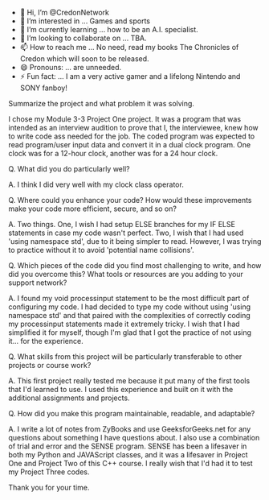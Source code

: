 - 👋 Hi, I’m @CredonNetwork
- 👀 I’m interested in ... Games and sports
- 🌱 I’m currently learning ... how to be an A.I. specialist.
- 💞️ I’m looking to collaborate on ... TBA.
- 📫 How to reach me ... No need, read my books The Chronicles of Credon which will soon to be released.
- 😄 Pronouns: ... are unneeded.
- ⚡ Fun fact: ... I am a very active gamer and a lifelong Nintendo and SONY fanboy!

<!---
CredonNetwork/CredonNetwork is a ✨ special ✨ repository because its `README.md` (this file) appears on your GitHub profile.
You can click the Preview link to take a look at your changes.
--->

Summarize the project and what problem it was solving.

I chose my Module 3-3 Project One project. It was a program that was intended as an interview audition to prove that I, the interviewee, knew how to write code ass needed for the job. The coded program was expected to read program/user input data and convert it in a dual clock program. One clock was for a 12-hour clock, another was for a 24 hour clock.

Q. What did you do particularly well?

A. I think I did very well with my clock class operator.

 
Q. Where could you enhance your code? How would these improvements make your code more efficient, secure, and so on?

A. Two things. One, I wish I had setup ELSE branches for my IF ELSE statements in case my code wasn't perfect. Two, I wish that I had used 'using namespace std', due to it being simpler to read. However, I was trying to practice without it to avoid 'potential name collisions'.

Q. Which pieces of the code did you find most challenging to write, and how did you overcome this? What tools or resources are you adding to your support network? 

A. I found my void processinput statement to be the most difficult part of configuring my code. I had decided to type my code without using 'using namespace std' and that paired with the complexities of correctly coding my processinput statements made it extremely tricky. I wish that I had simplified it for myself, though I'm glad that I got the practice of not using it... for the experience.


Q. What skills from this project will be particularly transferable to other projects or course work?

A. This first project really tested me because it put many of the first tools that I'd learned to use. I used this experience and built on it with the additional assignments and projects.


Q. How did you make this program maintainable, readable, and adaptable?

A. I write a lot of notes from ZyBooks and use GeeksforGeeks.net for any questions about something I have questions about. I also use a combination of trial and error and the SENSE program. SENSE has been a lifesaver in both my Python and JAVAScript classes, and it was a lifesaver in Project One and Project Two of this C++ course. I really wish that I'd had it to test my Project Three codes. 


Thank you for your time.
